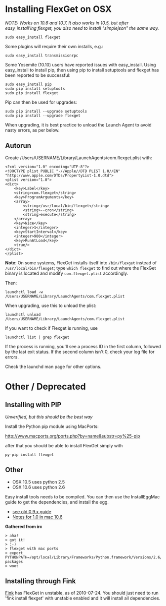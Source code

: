 # Installing FlexGet on OSX

*NOTE: Works on 10.6 and 10.7. It also works in 10.5, but after easy_install'ing flexget, you also need to install "simplejson" the same way.*

```
sudo easy_install flexget
```

Some plugins will require their own installs, e.g.:

```
sudo easy_install transmissionrpc
```

Some Yosemite (10.10) users have reported issues with easy_install. Using easy_install to install pip, then using pip to install setuptools and flexget has been reported to be successful:

```
sudo easy_install pip
sudo pip install setuptools
sudo pip install flexget
```

Pip can then be used for upgrades:

```
sudo pip install --upgrade setuptools
sudo pip install --upgrade flexget
```

When upgrading, it is best practice to unload the Launch Agent to avoid nasty errors, as per below.

## Autorun

Create /Users/USERNAME/Library/LaunchAgents/com.flexget.plist with:

```
<?xml version="1.0" encoding="UTF-8"?>
<!DOCTYPE plist PUBLIC "-//Apple//DTD PLIST 1.0//EN" "http://www.apple.com/DTDs/PropertyList-1.0.dtd">
<plist version="1.0">
<dict>  
	<key>Label</key>
	<string>com.flexget</string>
	<key>ProgramArguments</key>
	<array> 
		<string>/usr/local/bin/flexget</string>
		<string>--cron</string>
		<string>execute</string>
	</array>
	<key>Nice</key>
	<integer>1</integer>
	<key>StartInterval</key>
	<integer>900</integer>
	<key>RunAtLoad</key>
	<true/>
</dict>
</plist>
```

**Note**: On some systems, FlexGet installs itself into `/bin/flexget` instead of `/usr/local/bin/flexget`; type `which flexget` to find out where the FlexGet binary is located and modify `com.flexget.plist` accordingly.

Then:

```
launchctl load -w /Users/USERNAME/Library/LaunchAgents/com.flexget.plist
```

When upgrading, use this to unload the plist:

```
launchctl unload /Users/USERNAME/Library/LaunchAgents/com.flexget.plist
```

If you want to check if Flexget is running, use

```
launchctl list | grep flexget
```

If the process is running, you'll see a process ID in the first column, followed by the last exit status. If the second column isn't 0, check your log file for errors.

Check the launchd man page for other options.

# Other / Deprecated

## Installing with PIP

*Unverified, but this should be the best way*

Install the Python pip module using MacPorts:

http://www.macports.org/ports.php?by=name&substr=py%25-pip

after that you should be able to install FlexGet simply with

```
py-pip install flexget
```


## Other

 * OSX 10.5 uses python 2.5
 * OSX 10.6 uses python 2.6

Easy install tools needs to be compiled.
You can then use the InstallEggMac guide to get the dependencies, and install the egg.

 * [see old 0.9.x guide](/InstallOSX)
 * [Notes for 1.0 in mac 10.6](/InstallEggMac)

**Gathered from irc**

```
> aha!
> got it!
> :-)
> flexget with mac ports
> export PYTHONPATH=/opt/local/Library/Frameworks/Python.framework/Versions/2.6/lib/python2.6/site-packages
> woot
```

## Installing through Fink

[Fink](http://www.finkproject.org/) has FlexGet in unstable, as of 2010-07-24.  You should just need to run 'fink install flexget' with unstable enabled and it will install all dependencies.